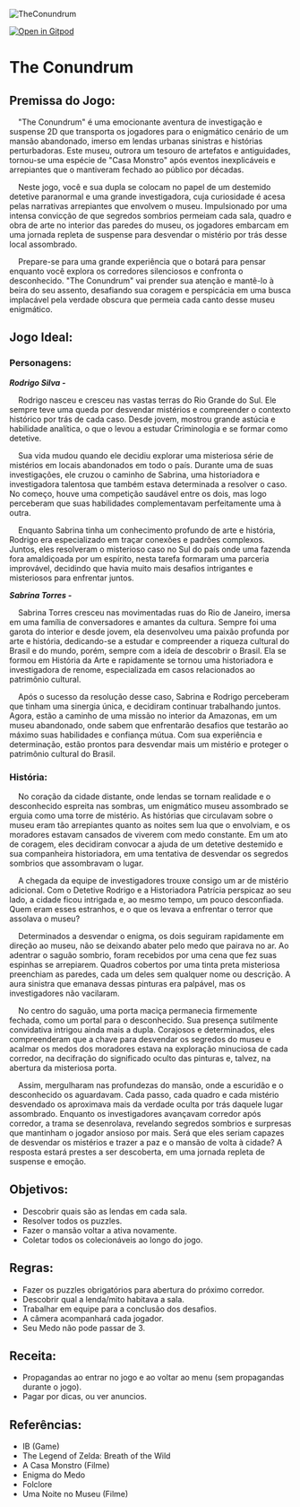 
![TheConundrum](https://github.com/STB-Games/The-Conundrum/assets/141068586/423023a5-6b4f-4a94-aff6-264e6e0e167c)

[![Open in Gitpod](https://gitpod.io/button/open-in-gitpod.svg)](https://gitpod.io/new/#github.com/STB-Games/The-Conundrum)


# The Conundrum

## Premissa do Jogo:

&nbsp; &nbsp; "The Conundrum" é uma emocionante aventura de investigação e suspense 2D que transporta os jogadores para o enigmático cenário de um mansão abandonado, imerso em lendas urbanas sinistras e histórias perturbadoras. Este museu, outrora um tesouro de artefatos e antiguidades, tornou-se uma espécie de "Casa Monstro" após eventos inexplicáveis e arrepiantes que o mantiveram fechado ao público por décadas.

&nbsp; &nbsp; Neste jogo, você e sua dupla se colocam no papel de um destemido detetive paranormal e uma grande investigadora, cuja curiosidade é acesa pelas narrativas arrepiantes que envolvem o museu. Impulsionado por uma intensa convicção de que segredos sombrios permeiam cada sala, quadro e obra de arte no interior das paredes do museu, os jogadores embarcam em uma jornada repleta de suspense para desvendar o mistério por trás desse local assombrado.

&nbsp; &nbsp; Prepare-se para uma grande experiência que o botará para pensar enquanto você explora os corredores silenciosos e confronta o desconhecido. "The Conundrum" vai prender sua atenção e mantê-lo à beira do seu assento, desafiando sua coragem e perspicácia em uma busca implacável pela verdade obscura que permeia cada canto desse museu enigmático.

## Jogo Ideal:

### Personagens:

  ***Rodrigo Silva -***
  
&nbsp; &nbsp; Rodrigo nasceu e cresceu nas vastas terras do Rio Grande do Sul. Ele sempre teve uma queda por desvendar mistérios e compreender o contexto histórico por trás de cada caso. Desde jovem, mostrou grande astúcia e habilidade analítica, o que o levou a estudar Criminologia e se formar como detetive.

&nbsp; &nbsp; Sua vida mudou quando ele decidiu explorar uma misteriosa série de mistérios em locais abandonados em todo o país. Durante uma de suas investigações, ele cruzou o caminho de Sabrina, uma historiadora e investigadora talentosa que também estava determinada a resolver o caso. No começo, houve uma competição saudável entre os dois, mas logo perceberam que suas habilidades complementavam perfeitamente uma à outra.
  
&nbsp; &nbsp; Enquanto Sabrina tinha um conhecimento profundo de arte e história, Rodrigo era especializado em traçar conexões e padrões complexos. Juntos, eles resolveram o  misterioso caso no Sul do país onde uma fazenda fora amaldiçoada por um espírito, nesta tarefa formaram uma parceria improvável, decidindo que havia muito mais desafios intrigantes e misteriosos para enfrentar juntos.
  
  ***Sabrina Torres -***
  
&nbsp; &nbsp; Sabrina Torres cresceu nas movimentadas ruas do Rio de Janeiro, imersa em uma família de conversadores e amantes da cultura. Sempre foi uma garota do interior e desde jovem, ela desenvolveu uma paixão profunda por arte e história, dedicando-se a estudar e compreender a riqueza cultural do Brasil e do mundo, porém, sempre com a ideía de descobrir o Brasil. Ela se formou em História da Arte e rapidamente se tornou uma historiadora e investigadora de renome, especializada em casos relacionados ao patrimônio cultural.
  
&nbsp; &nbsp; Após o sucesso da resolução desse caso, Sabrina e Rodrigo perceberam que tinham uma sinergia única, e decidiram continuar trabalhando juntos. Agora, estão a caminho de uma missão no interior da Amazonas, em um museu abandonado, onde sabem que enfrentarão desafios que testarão ao máximo suas habilidades e confiança mútua. Com sua experiência e determinação, estão prontos para desvendar mais um mistério e proteger o patrimônio cultural do Brasil.

###  História:

&nbsp; &nbsp; No coração da cidade distante, onde lendas se tornam realidade e o desconhecido espreita nas sombras, um enigmático museu assombrado se erguia como uma torre de mistério. As histórias que circulavam sobre o museu eram tão arrepiantes quanto as noites sem lua que o envolviam, e os moradores estavam cansados de viverem com medo constante. Em um ato de coragem, eles decidiram convocar a ajuda de um detetive destemido e sua companheira historiadora, em uma tentativa de desvendar os segredos sombrios que assombravam o lugar.

&nbsp; &nbsp; A chegada da equipe de investigadores trouxe consigo um ar de mistério adicional. Com o Detetive Rodrigo e a Historiadora Patrícia perspicaz ao seu lado, a cidade ficou intrigada e, ao mesmo tempo, um pouco desconfiada. Quem eram esses estranhos, e o que os levava a enfrentar o terror que assolava o museu?

&nbsp; &nbsp; Determinados a desvendar o enigma, os dois seguiram rapidamente em direção ao museu, não se deixando abater pelo medo que pairava no ar. Ao adentrar o saguão sombrio, foram recebidos por uma cena que fez suas espinhas se arrepiarem. Quadros cobertos por uma tinta preta misteriosa preenchiam as paredes, cada um deles sem qualquer nome ou descrição. A aura sinistra que emanava dessas pinturas era palpável, mas os investigadores não vacilaram.

&nbsp; &nbsp; No centro do saguão, uma porta maciça permanecia firmemente fechada, como um portal para o desconhecido. Sua presença sutilmente convidativa intrigou ainda mais a dupla. Corajosos e determinados, eles compreenderam que a chave para desvendar os segredos do museu e acalmar os medos dos moradores estava na exploração minuciosa de cada corredor, na decifração do significado oculto das pinturas e, talvez, na abertura da misteriosa porta.

&nbsp; &nbsp; Assim, mergulharam nas profundezas do mansão, onde a escuridão e o desconhecido os aguardavam. Cada passo, cada quadro e cada mistério desvendado os aproximava mais da verdade oculta por trás daquele lugar assombrado. Enquanto os investigadores avançavam corredor após corredor, a trama se desenrolava, revelando segredos sombrios e surpresas que mantinham o jogador ansioso por mais. Será que eles seriam capazes de desvendar os mistérios e trazer a paz e o mansão de volta à cidade? A resposta estará prestes a ser descoberta, em uma jornada repleta de suspense e emoção.

## Objetivos:

* Descobrir quais são as lendas em cada sala.
* Resolver todos os puzzles.
* Fazer o mansão voltar a ativa novamente. 
* Coletar todos os colecionáveis ao longo do jogo.

## Regras:

* Fazer os puzzles obrigatórios para abertura do próximo corredor.
* Descobrir qual a lenda/mito habitava a sala.
* Trabalhar em equipe para a conclusão dos desafios.
* A câmera acompanhará cada jogador.
* Seu Medo não pode passar de 3.

## Receita:

* Propagandas ao entrar no jogo e ao voltar ao menu (sem propagandas durante o jogo).
* Pagar por dicas, ou ver anuncios.

## Referências:

* IB (Game)
* The Legend of Zelda: Breath of the Wild
* A Casa Monstro (Filme)
* Enigma do Medo
* Folclore
* Uma Noite no Museu (Filme)
